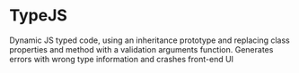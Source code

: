 # TypeJS
Dynamic JS typed code, using an inheritance prototype and replacing class properties and method with a validation arguments function.
Generates errors with wrong type information and crashes front-end UI

